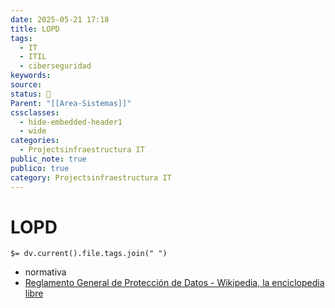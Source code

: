 ```yaml
---
date: 2025-05-21 17:18
title: LOPD
tags:
  - IT
  - ITIL
  - ciberseguridad
keywords: 
source: 
status: 📌
Parent: "[[Area-Sistemas]]"
cssclasses:
  - hide-embedded-header1
  - wide
categories:
  - Projectsinfraestructura IT
public_note: true
publico: true
category: Projectsinfraestructura IT
---
```

# LOPD
`$= dv.current().file.tags.join(" ")` 

- normativa
- [Reglamento General de Protección de Datos - Wikipedia, la enciclopedia libre](https://es.wikipedia.org/wiki/Reglamento_General_de_Protecci%C3%B3n_de_Datos) 